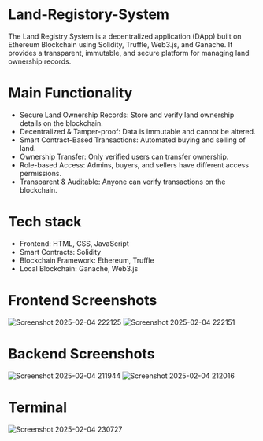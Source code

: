 # Land-Registory-System
The Land Registry System is a decentralized application (DApp) built on Ethereum Blockchain using Solidity, Truffle, Web3.js, and Ganache. It provides a transparent, immutable, and secure platform for managing land ownership records.

# Main Functionality
* Secure Land Ownership Records: Store and verify land ownership details on the blockchain.
* Decentralized & Tamper-proof: Data is immutable and cannot be altered.
* Smart Contract-Based Transactions: Automated buying and selling of land.
* Ownership Transfer: Only verified users can transfer ownership.
* Role-based Access: Admins, buyers, and sellers have different access permissions.
* Transparent & Auditable: Anyone can verify transactions on the blockchain.

# Tech stack
* Frontend: HTML, CSS, JavaScript
* Smart Contracts: Solidity
* Blockchain Framework: Ethereum, Truffle
* Local Blockchain: Ganache, Web3.js

# Frontend Screenshots
![Screenshot 2025-02-04 222125](https://github.com/user-attachments/assets/56b2bdc9-d975-4fe0-994b-5922331fda74)
![Screenshot 2025-02-04 222151](https://github.com/user-attachments/assets/3efb8542-c92b-4a29-ad22-efcaa88fcddc)

# Backend Screenshots
![Screenshot 2025-02-04 211944](https://github.com/user-attachments/assets/39218c3a-4104-4374-89cc-5fdec3e95b82)
![Screenshot 2025-02-04 212016](https://github.com/user-attachments/assets/2544e96d-eef5-42fe-9cd0-72654738d1f0)

# Terminal
![Screenshot 2025-02-04 230727](https://github.com/user-attachments/assets/34a43a18-45ca-4caf-b72d-0f61637d21c9)
